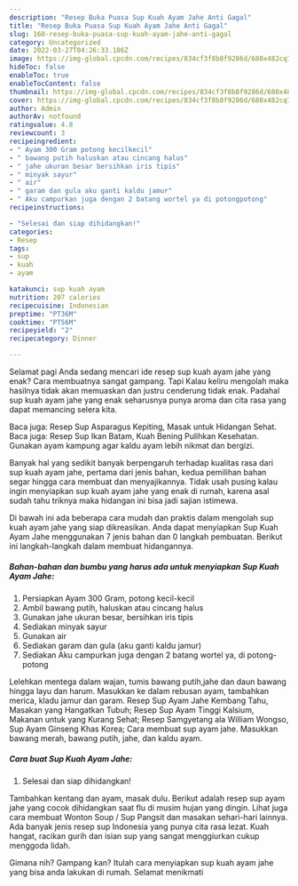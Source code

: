 ```yaml
---
description: "Resep Buka Puasa Sup Kuah Ayam Jahe Anti Gagal"
title: "Resep Buka Puasa Sup Kuah Ayam Jahe Anti Gagal"
slug: 160-resep-buka-puasa-sup-kuah-ayam-jahe-anti-gagal
category: Uncategorized
date: 2022-03-27T04:26:33.186Z
image: https://img-global.cpcdn.com/recipes/834cf3f8b8f9286d/680x482cq70/sup-kuah-ayam-jahe-foto-resep-utama.jpg
hideToc: false
enableToc: true
enableTocContent: false
thumbnail: https://img-global.cpcdn.com/recipes/834cf3f8b8f9286d/680x482cq70/sup-kuah-ayam-jahe-foto-resep-utama.jpg
cover: https://img-global.cpcdn.com/recipes/834cf3f8b8f9286d/680x482cq70/sup-kuah-ayam-jahe-foto-resep-utama.jpg
author: Admin
authorAv: notfound
ratingvalue: 4.8
reviewcount: 3
recipeingredient:
- " Ayam 300 Gram potong kecilkecil"
- " bawang putih haluskan atau cincang halus"
- " jahe ukuran besar bersihkan iris tipis"
- " minyak sayur"
- " air"
- " garam dan gula aku ganti kaldu jamur"
- " Aku campurkan juga dengan 2 batang wortel ya di potongpotong"
recipeinstructions:

- "Selesai dan siap dihidangkan!"
categories:
- Resep
tags:
- sup
- kuah
- ayam

katakunci: sup kuah ayam 
nutrition: 207 calories
recipecuisine: Indonesian
preptime: "PT36M"
cooktime: "PT56M"
recipeyield: "2"
recipecategory: Dinner

---
```



Selamat pagi Anda sedang mencari ide resep sup kuah ayam jahe yang enak? Cara membuatnya sangat gampang. Tapi Kalau keliru mengolah maka hasilnya tidak akan memuaskan dan justru cenderung tidak enak. Padahal sup kuah ayam jahe yang enak seharusnya punya aroma dan cita rasa yang dapat memancing selera kita.


Baca juga: Resep Sup Asparagus Kepiting, Masak untuk Hidangan Sehat. Baca juga: Resep Sup Ikan Batam, Kuah Bening Pulihkan Kesehatan. Gunakan ayam kampung agar kaldu ayam lebih nikmat dan bergizi.

Banyak hal yang sedikit banyak berpengaruh terhadap kualitas rasa dari sup kuah ayam jahe, pertama dari jenis bahan, kedua pemilihan bahan segar hingga cara membuat dan menyajikannya. Tidak usah pusing kalau ingin menyiapkan sup kuah ayam jahe yang enak di rumah, karena asal sudah tahu triknya maka hidangan ini bisa jadi sajian istimewa.


Di bawah ini ada beberapa cara mudah dan praktis dalam mengolah sup kuah ayam jahe yang siap dikreasikan. Anda dapat menyiapkan Sup Kuah Ayam Jahe menggunakan 7 jenis bahan dan 0 langkah pembuatan. Berikut ini langkah-langkah dalam membuat hidangannya.

<!--inarticleads1-->

##### Bahan-bahan dan bumbu yang harus ada untuk menyiapkan Sup Kuah Ayam Jahe:

1. Persiapkan  Ayam 300 Gram, potong kecil-kecil
1. Ambil  bawang putih, haluskan atau cincang halus
1. Gunakan  jahe ukuran besar, bersihkan iris tipis
1. Sediakan  minyak sayur
1. Gunakan  air
1. Sediakan  garam dan gula (aku ganti kaldu jamur)
1. Sediakan  Aku campurkan juga dengan 2 batang wortel ya, di potong-potong


Lelehkan mentega dalam wajan, tumis bawang putih,jahe dan daun bawang hingga layu dan harum. Masukkan ke dalam rebusan ayam, tambahkan merica, kladu jamur dan garam. Resep Sup Ayam Jahe Kembang Tahu, Masakan yang Hangatkan Tubuh; Resep Sup Ayam Tinggi Kalsium, Makanan untuk yang Kurang Sehat; Resep Samgyetang ala William Wongso, Sup Ayam Ginseng Khas Korea; Cara membuat sup ayam jahe. Masukkan bawang merah, bawang putih, jahe, dan kaldu ayam. 

<!--inarticleads2-->

##### Cara buat Sup Kuah Ayam Jahe:


1. Selesai dan siap dihidangkan!

Tambahkan kentang dan ayam, masak dulu. Berikut adalah resep sup ayam jahe yang cocok dihidangkan saat flu di musim hujan yang dingin. Lihat juga cara membuat Wonton Soup / Sup Pangsit dan masakan sehari-hari lainnya. Ada banyak jenis resep sup Indonesia yang punya cita rasa lezat. Kuah hangat, racikan gurih dan isian sup yang sangat menggiurkan cukup menggoda lidah. 

Gimana nih? Gampang kan? Itulah cara menyiapkan sup kuah ayam jahe yang bisa anda lakukan di rumah. Selamat menikmati
